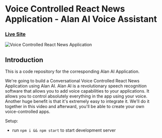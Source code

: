# Voice Controlled React News Application - Alan AI Voice Assistant

### [Live Site]()

![Voice Controlled React News Application](https://i.ibb.co/kBVjYsz/Alan-AI-Application.png)

## Introduction
This is a code repository for the corresponding Alan AI Application.

We're going to build a Conversational Voice Controlled React News Application using Alan AI. Alan AI is a revolutionary speech recognition software that allows you to add voice capabilities to your applications. It allows you to control absolutely everything in the app using your voice. Another huge benefit is that it's extremely easy to integrate it. We'll do it together in this video and afterward, you'll be able to create your own voice-controlled apps.  

Setup:
- run ```npm i && npm start``` to start development server
